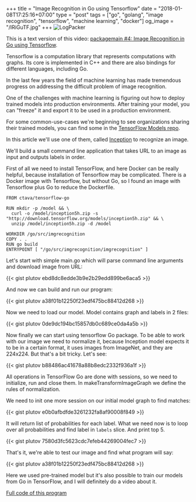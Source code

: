 +++
title = "Image Recognition in Go using Tensorflow"
date = "2018-01-08T17:25:16+07:00"
type = "post"
tags = ["go", "golang", "image recognition", "tensorflow", "machine learning", "docker"]
og_image = "/IRiGuTF.jpg"
+++
![LogPacker](/IRiGuTF.jpg)

This is a text version of this video: [packagemain #4: Image Recognition in Go using Tensorflow](https://youtu.be/P8MZ1Z2LHrw).

Tensorflow is a computation library that represents computations with graphs. Its core is implemented in C++ and there are also bindings for different languages, including Go.

In the last few years the field of machine learning has made tremendous progress on addressing the difficult problem of image recognition.

One of the challenges with machine learning is figuring out how to deploy trained models into production environments. After training your model, you can "freeze" it and export it to be used in a production environment.

For some common-use-cases we're beginning to see organizations sharing their trained models, you can find some in the [TensorFlow Models repo](https://github.com/tensorflow/models).

In this article we'll use one of them, called [Inception](https://github.com/tensorflow/models/tree/master/research/inception/inception) to recognize an image. 

We'll build a small command line application that takes URL to an image as input and outputs labels in order.

First of all we need to install TensorFlow, and here Docker can be really helpful, because installation of Tensorflow may be complicated. There is a Docker image with Tensorflow, but without Go, so I found an image with Tensorflow plus Go to reduce the Dockerfile.

```
FROM ctava/tensorflow-go

RUN mkdir -p /model && \
  curl -o /model/inception5h.zip -s "http://download.tensorflow.org/models/inception5h.zip" && \
  unzip /model/inception5h.zip -d /model

WORKDIR /go/src/imgrecognition
COPY . .
RUN go build
ENTRYPOINT [ "/go/src/imgrecognition/imgrecognition" ]
```

Let's start with simple main.go which will parse command line arguments and download image from URL:

{{< gist plutov ebd8dc8edde3b9e2b29edd899be6aca5 >}}

And now we can build and run our program:

{{< gist plutov a38f01b12250f23edf475bc88412d268 >}}

Now we need to load our model. Model contains graph and labels in 2 files:

{{< gist plutov 0de9dc194bc15857db0c689ce0da4a5b >}}

Now finally we can start using tensorflow Go package.
To be able to work with our image we need to normalize it, because Inception model expects it to be in a certain format, it uses images from ImageNet, and they are 224x224. But that's a bit tricky. Let's see:

{{< gist plutov b88486ac41678a88b8edc2332f936a1f >}}

All operations in TensorFlow Go are done with sessions, so we need to initialize, run and close them. In makeTransformImageGraph we define the rules of normalization.

We need to init one more session on our initial model graph to find matches:

{{< gist plutov e0b0afbdfde3261232fa8af90008f849 >}}

It will return list of probabilities for each label. What we need now is to loop over all probabilities and find label in `labels` slice. And print top 5.

{{< gist plutov 7580d3fc5623cdc7efeb44269004fec7 >}}

That's it, we're able to test our image and find what program will say:

{{< gist plutov a38f01b12250f23edf475bc88412d268 >}}

Here we used pre-trained model but it's also possible to train our models from Go in TensorFlow, and I will definitely do a video about it.

[Full code of this program](https://github.com/plutov/packagemain/tree/master/05-tensorflow-image-recognition)